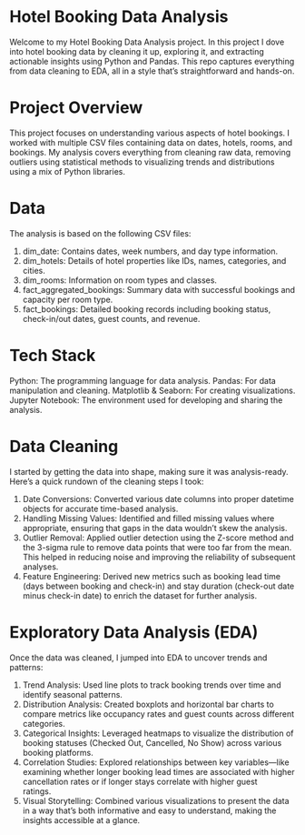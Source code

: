 # Hotel Booking Data Analysis

Welcome to my Hotel Booking Data Analysis project. In this project I dove into hotel booking data by cleaning it up, exploring it, and extracting actionable insights using Python and Pandas. This repo captures everything from data cleaning to EDA, all in a style that’s straightforward and hands-on.

# Project Overview

This project focuses on understanding various aspects of hotel bookings. I worked with multiple CSV files containing data on dates, hotels, rooms, and bookings. My analysis covers everything from cleaning raw data, removing outliers using statistical methods to visualizing trends and distributions using a mix of Python libraries.

# Data

The analysis is based on the following CSV files:

1. dim_date: Contains dates, week numbers, and day type information.
2. dim_hotels: Details of hotel properties like IDs, names, categories, and cities.
3. dim_rooms: Information on room types and classes.
4. fact_aggregated_bookings: Summary data with successful bookings and capacity per room type.
5. fact_bookings: Detailed booking records including booking status, check-in/out dates, guest counts, and revenue.

# Tech Stack

Python: The programming language for data analysis.
Pandas: For data manipulation and cleaning.
Matplotlib & Seaborn: For creating visualizations.
Jupyter Notebook: The environment used for developing and sharing the analysis.

# Data Cleaning

I started by getting the data into shape, making sure it was analysis-ready. Here’s a quick rundown of the cleaning steps I took:

1. Date Conversions: Converted various date columns into proper datetime objects for accurate time-based analysis.
2. Handling Missing Values: Identified and filled missing values where appropriate, ensuring that gaps in the data wouldn’t skew the analysis.
3. Outlier Removal: Applied outlier detection using the Z-score method and the 3-sigma rule to remove data points that were too far from the mean. This helped in reducing noise and improving the reliability of 
   subsequent analyses.
4. Feature Engineering: Derived new metrics such as booking lead time (days between booking and check-in) and stay duration (check-out date minus check-in date) to enrich the dataset for further analysis.

# Exploratory Data Analysis (EDA)

Once the data was cleaned, I jumped into EDA to uncover trends and patterns:

1. Trend Analysis: Used line plots to track booking trends over time and identify seasonal patterns.
2. Distribution Analysis: Created boxplots and horizontal bar charts to compare metrics like occupancy rates and guest counts across different categories.
3. Categorical Insights: Leveraged heatmaps to visualize the distribution of booking statuses (Checked Out, Cancelled, No Show) across various booking platforms.
4. Correlation Studies: Explored relationships between key variables—like examining whether longer booking lead times are associated with higher cancellation rates or if longer stays correlate with higher guest   
   ratings.
5. Visual Storytelling: Combined various visualizations to present the data in a way that’s both informative and easy to understand, making the insights accessible at a glance.   
